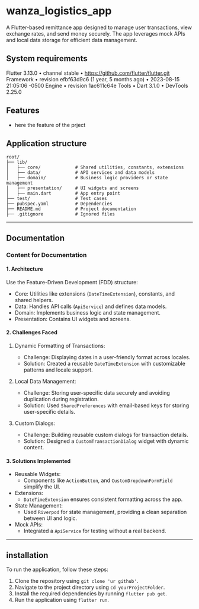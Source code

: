 # wanza_logistics_app

A Flutter-based remittance app designed to manage user transactions, view exchange rates, and send money securely. The app leverages mock APIs and local data storage for efficient data management.

## System requirements

Flutter 3.13.0 • channel stable • https://github.com/flutter/flutter.git
Framework • revision efbf63d9c6 (1 year, 5 months ago) • 2023-08-15 21:05:06 -0500
Engine • revision 1ac611c64e
Tools • Dart 3.1.0 • DevTools 2.25.0

## Features

- here the feature of the prject

## Application structure

```
root/
├── lib/
│   ├── core/             # Shared utilities, constants, extensions
│   ├── data/             # API services and data models
│   ├── domain/           # Business logic providers or state management
│   ├── presentation/     # UI widgets and screens
│   ├── main.dart         # App entry point
├── test/                 # Test cases
├── pubspec.yaml          # Dependencies
├── README.md             # Project documentation
├── .gitignore            # Ignored files

```

---

## Documentation

### Content for Documentation

#### 1. Architecture

Use the Feature-Driven Development (FDD) structure:

- Core: Utilities like extensions (`DateTimeExtension`), constants, and shared helpers.
- Data: Handles API calls (`ApiService`) and defines data models.
- Domain: Implements business logic and state management.
- Presentation: Contains UI widgets and screens.

#### 2. Challenges Faced

1. Dynamic Formatting of Transactions:

   - Challenge: Displaying dates in a user-friendly format across locales.
   - Solution: Created a reusable `DateTimeExtension` with customizable patterns and locale support.

2. Local Data Management:

   - Challenge: Storing user-specific data securely and avoiding duplication during registration.
   - Solution: Used `SharedPreferences` with email-based keys for storing user-specific details.

3. Custom Dialogs:
   - Challenge: Building reusable custom dialogs for transaction details.
   - Solution: Designed a `CustomTransactionDialog` widget with dynamic content.

#### 3. Solutions Implemented

- Reusable Widgets:
  - Components like  `ActionButton`, and `CustomDropdownFormField` simplify the UI.
- Extensions:
  - `DateTimeExtension` ensures consistent formatting across the app.
- State Management:
  - Used `Riverpod` for state management, providing a clean separation between UI and logic.
- Mock APIs:
  - Integrated a `ApiService` for testing without a real backend.

---

## installation

To run the application, follow these steps:

1. Clone the repository using `git clone 'ur github'`.
2. Navigate to the project directory using `cd yourProjectFolder`.
3. Install the required dependencies by running `flutter pub get`.
4. Run the application using `flutter run`.
